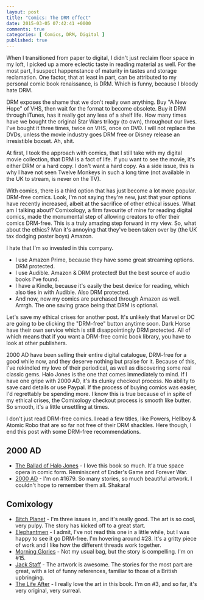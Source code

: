 ```yaml
---
layout: post
title: "Comics: The DRM effect"
date: 2015-03-05 07:42:41 +0000
comments: true
categories: [ Comics, DRM, Digital ]
published: true
---
```

When I transitioned from paper to digital, I didn't just reclaim floor space in my loft, I picked up a more eclectic taste in reading material as well. For the most part, I suspect happenstance of maturity in tastes and storage reclamation. One factor, that at least in part, can be attributed to my personal comic book renaissance, is DRM. Which is funny, because I bloody hate DRM.

<!-- more -->

DRM exposes the shame that we don't really own anything. Buy "A New Hope" of VHS, then wait for the format to become obsolete. Buy it DRM through iTunes, has it really got any less of a shelf life. How many times have we bought the original Star Wars trilogy (to own), throughout our lives. I've bought it three times, twice on VHS, once on DVD. I will not replace the DVDs, unless the movie industry goes DRM free or Disney release an irresistible boxset. Ah, shit.

At first, I took the approach with comics, that I still take with my digital movie collection, that DRM is a fact of life. If you want to see the movie, it's either DRM or a hard copy. I don't want a hard copy. As a side issue, this is why I have not seen Twelve Monkeys in such a long time (not available in the UK to stream, is never on the TV).

With comics, there is a third option that has just become a lot more popular. DRM-free comics. Look, I'm not saying they're new, just that your options have recently increased, albeit at the sacrifice of other ethical issues. What am I talking about? Comixology, a firm favourite of mine for reading digital comics, made the monumental step of allowing creators to offer their comics DRM-free. This is a truly amazing step forward in my view. So, what about the ethics? Man it's annoying that they've been taken over by (the UK tax dodging poster boys) Amazon.

I hate that I'm so invested in this company.

- I use Amazon Prime, because they have some great streaming options. DRM protected.
- I use Audible. Amazon & DRM protected! But the best source of audio books I've found.
- I have a Kindle, because it's easily the best device for reading, which also ties in with Audible. Also DRM protected.
- And now, now my comics are purchased through Amazon as well. Arrrgh. The one saving grace being that DRM is optional.

Let's save my ethical crises for another post. It's unlikely that Marvel or DC are going to be clicking the "DRM-free" button anytime soon. Dark Horse have their own service which is still disappointingly DRM protected. All of which means that if you want a DRM-free comic book library, you have to look at other publishers.

2000 AD have been selling their entire digital catalogue,  DRM-free for a good while now, and they deserve nothing but praise for it. Because of this, I've rekindled my love of their periodical, as well as discovering some real classic gems. Halo Jones is the one that comes immediately to mind. If I have one gripe with 2000 AD, it's its clunky checkout process. No ability to save card details or use Paypal. If the process of buying comics was easier, I'd regrettably be spending more. I know this is true because of in spite of my ethical crises, the Comixology checkout process is smooth like butter. So smooth, it's a little unsettling at times.

I don't just read DRM-free comics. I read a few titles, like Powers, Hellboy & Atomic Robo that are so far not free of their DRM shackles. Here though, I end this post with some DRM-free recommendations.

## 2000 AD
- [The Ballad of Halo Jones](http://shop.2000adonline.com/products/ballad_of_halo_jones) - I love this book so much. It'a true space opera in comic form. Reminiscent of Ender's Game and Forever War.
- [2000 AD](http://shop.2000adonline.com/digital/comics) - I'm on #1679. So many stories, so much beautiful artwork. I couldn't hope to remember them all. Shakara!

## Comixology
- [Bitch Planet](https://www.comixology.co.uk/Bitch-Planet/comics-series/30465) - I'm three issues in, and it's really good. The art is so cool, very pulpy. The story has kicked off to a great start.
- [Elephantmen](https://www.comixology.co.uk/Elephantmen/comics-series/654) - I admit, I've not read this one in a little while, but I was happy to see it go DRM-free. I'm hovering around #28. It's a gritty piece of work and I like how the different threads work together.
- [Morning Glories](https://www.comixology.co.uk/Morning-Glories/comics-series/4617) - Not my usual bag, but the story is compelling. I'm on #15.
- [Jack Staff](https://www.comixology.co.uk/Jack-Staff/comics-series/686) - The artwork is awesome. The stories for the most part are great, with a lot of funny references, familiar to those of a British upbringing.
- [The Life After](https://www.comixology.co.uk/The-Life-After/comics-series/21882) - I really love the art in this book. I'm on #3, and so far, it's very original, very surreal.